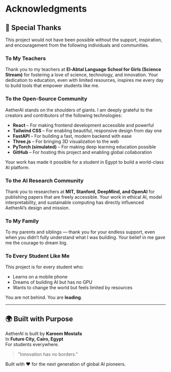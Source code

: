 # Acknowledgments

## 🙏 Special Thanks

This project would not have been possible without the support, inspiration, and encouragement from the following individuals and communities.

### To My Teachers
Thank you to my teachers at **El-Abtal Language School for Girls (Science Stream)** for fostering a love of science, technology, and innovation. Your dedication to education, even with limited resources, inspires me every day to build tools that empower students like me.

### To the Open-Source Community
AetherAI stands on the shoulders of giants. I am deeply grateful to the creators and contributors of the following technologies:
- **React** – For making frontend development accessible and powerful
- **Tailwind CSS** – For enabling beautiful, responsive design from day one
- **FastAPI** – For building a fast, modern backend with ease
- **Three.js** – For bringing 3D visualization to the web
- **PyTorch (simulated)** – For making deep learning education possible
- **GitHub** – For hosting this project and enabling global collaboration

Your work has made it possible for a student in Egypt to build a world-class AI platform.

### To the AI Research Community
Thank you to researchers at **MIT, Stanford, DeepMind, and OpenAI** for publishing papers that are freely accessible. Your work in ethical AI, model interpretability, and sustainable computing has directly influenced AetherAI’s design and mission.

### To My Family
To my parents and siblings — thank you for your endless support, even when you didn’t fully understand what I was building. Your belief in me gave me the courage to dream big.

### To Every Student Like Me
This project is for every student who:
- Learns on a mobile phone
- Dreams of building AI but has no GPU
- Wants to change the world but feels limited by resources

You are not behind. You are **leading**.

---

## 🌍 Built with Purpose

AetherAI is built by **Kareem Mostafa**  
In **Future City, Cairo, Egypt**  
For students everywhere.

> "Innovation has no borders."

Built with ❤️ for the next generation of global AI pioneers.
